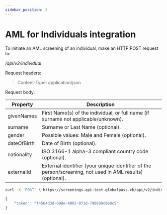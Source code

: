 ```yaml
---
sidebar_position: 5
---
```

# AML for Individuals integration

To initiate an AML screening of an individual, make an HTTP POST request to:

_/api/v2/individual_

Request headers:

> Content-Type: application/json

Request body:

| Property | Description |
| -------- | ----------- |
| givenNames | First Name(s) of the individual, or full name (if surname not applicable/unknown). |
| surname | Surname or Last Name (optional). |
| gender | Possible values: Male and Female (optional). |
| dateOfBirth | Date of Birth (optional). |
| nationality | ISO 3166-1 alpha-3 compliant country code (optional). |
| externalId | External identifier (your unique identifier of the person/screening, not used in AML results) (optional). |

```bash title="Example request"
curl -X 'POST' \'https://screenings-api-test.globalpass.ch/api/v2/individual' \-H 'accept:text/plain' \-H'Authorization: Bearer {your_access_token}'\-H 'Content-Type: application/json' \-d '{"givenNames": "Donald John","surname": "Trump","gender": "Male","nationality": "USA","dateOfBirth": "1946-06-14"}'
```

```js title="Example response"
{
    "token": "f4564d3d-69de-4093-971d-796699c0e8c5"
}
```
